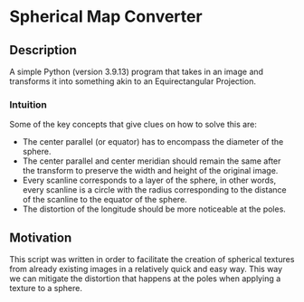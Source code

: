 # Spherical Map Converter
## Description
A simple Python (version 3.9.13) program that takes in an image and transforms it into something akin to an Equirectangular Projection.  

### Intuition
Some of the key concepts that give clues on how to solve this are:
* The center parallel (or equator) has to encompass the diameter of the sphere.
* The center parallel and center meridian should remain the same after the transform to preserve the width and height of the original image.
* Every scanline corresponds to a layer of the sphere, in other words, every scanline is a circle with the radius corresponding to the distance of the scanline to the equator of the sphere.
* The distortion of the longitude should be more noticeable at the poles. 

## Motivation
This script was written in order to facilitate the creation of spherical textures from already existing images in a relatively quick and easy way. This way we can mitigate the distortion that happens at the poles when applying a texture to a sphere.
